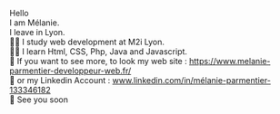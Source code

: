 Hello  
I am Mélanie.  
I leave in Lyon.  
👩‍🏫 I study web development at M2i Lyon.  
👩‍💻 I learn Html, CSS, Php, Java and Javascript.  
🔗 If you want to see more, to look my web site : https://www.melanie-parmentier-developpeur-web.fr/   
📶 or my Linkedin Account : www.linkedin.com/in/mélanie-parmentier-133346182  
👋 See you soon
